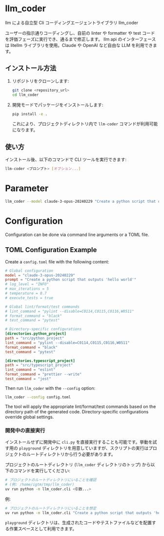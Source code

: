 # llm_coder

llm による自立型 Cli コーディングエージェントライブラリ llm_coder

ユーザーの指示通りコーディングし、自前の linter や formatter や test コードを評価フェーズに実行でき、通るまで修正します。
llm api のインターフェースは litellm ライブラリを使用。Claude や OpenAI など自由な LLM を利用できます。

## インストール方法

1. リポジトリをクローンします:

   ```bash
   git clone <repository_url>
   cd llm_coder
   ```

2. 開発モードでパッケージをインストールします:

   ```bash
   pip install -e .
   ```

   これにより、プロジェクトディレクトリ内で `llm-coder` コマンドが利用可能になります。


## 使い方

インストール後、以下のコマンドで CLI ツールを実行できます:

```bash
llm-coder <プロンプト> [オプション...]
```

# Parameter

```sh
llm_coder --model claude-3-opus-20240229 "Create a python script that outputs 'hello world'"
```

# Configuration

Configuration can be done via command line arguments or a TOML file.

## TOML Configuration Example

Create a `config.toml` file with the following content:

```toml
# Global configuration
model = "claude-3-opus-20240229"
prompt = "Create a python script that outputs 'hello world'"
# log_level = "INFO"
# max_iterations = 5
# temperature = 0.7
# execute_tests = true

# Global lint/format/test commands
# lint_command = "pylint --disable=C0114,C0115,C0116,W0511"
# format_command = "black"
# test_command = "pytest"

# Directory-specific configurations
[directories.python_project]
path = "src/python_project"
lint_command = "pylint --disable=C0114,C0115,C0116,W0511"
format_command = "black"
test_command = "pytest"

[directories.typescript_project]
path = "src/typescript_project"
lint_command = "eslint"
format_command = "prettier --write"
test_command = "jest"
```

Then run `llm_coder` with the `--config` option:

```sh
llm_coder --config config.toml
```

The tool will apply the appropriate lint/format/test commands based on the directory path of the generated code. Directory-specific configurations override global settings.



### 開発中の直接実行

インストールせずに開発中に `cli.py` を直接実行することも可能です。挙動を試す用の `playground` ディレクトリを用意していますが、スクリプトの実行はプロジェクトのルートディレクトリから行う必要があります。

プロジェクトのルートディレクトリ (`llm_coder` ディレクトリのトップ) から以下のコマンドを実行してください:

```bash
# プロジェクトのルートディレクトリにいることを確認
# (例: /home/igtm/tmp/llm_coder)
uv run python -m llm_coder.cli <引数...>
```

例:

```bash
# プロジェクトのルートディレクトリにいることを想定
uv run python -m llm_coder.cli "Create a python script that outputs 'hello world'"
```

`playground` ディレクトリは、生成されたコードやテストファイルなどを配置する作業スペースとして利用できます。
